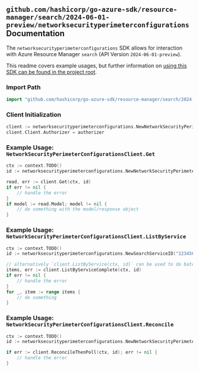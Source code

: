 
## `github.com/hashicorp/go-azure-sdk/resource-manager/search/2024-06-01-preview/networksecurityperimeterconfigurations` Documentation

The `networksecurityperimeterconfigurations` SDK allows for interaction with Azure Resource Manager `search` (API Version `2024-06-01-preview`).

This readme covers example usages, but further information on [using this SDK can be found in the project root](https://github.com/hashicorp/go-azure-sdk/tree/main/docs).

### Import Path

```go
import "github.com/hashicorp/go-azure-sdk/resource-manager/search/2024-06-01-preview/networksecurityperimeterconfigurations"
```


### Client Initialization

```go
client := networksecurityperimeterconfigurations.NewNetworkSecurityPerimeterConfigurationsClientWithBaseURI("https://management.azure.com")
client.Client.Authorizer = authorizer
```


### Example Usage: `NetworkSecurityPerimeterConfigurationsClient.Get`

```go
ctx := context.TODO()
id := networksecurityperimeterconfigurations.NewNetworkSecurityPerimeterConfigurationID("12345678-1234-9876-4563-123456789012", "example-resource-group", "searchServiceName", "networkSecurityPerimeterConfigurationName")

read, err := client.Get(ctx, id)
if err != nil {
	// handle the error
}
if model := read.Model; model != nil {
	// do something with the model/response object
}
```


### Example Usage: `NetworkSecurityPerimeterConfigurationsClient.ListByService`

```go
ctx := context.TODO()
id := networksecurityperimeterconfigurations.NewSearchServiceID("12345678-1234-9876-4563-123456789012", "example-resource-group", "searchServiceName")

// alternatively `client.ListByService(ctx, id)` can be used to do batched pagination
items, err := client.ListByServiceComplete(ctx, id)
if err != nil {
	// handle the error
}
for _, item := range items {
	// do something
}
```


### Example Usage: `NetworkSecurityPerimeterConfigurationsClient.Reconcile`

```go
ctx := context.TODO()
id := networksecurityperimeterconfigurations.NewNetworkSecurityPerimeterConfigurationID("12345678-1234-9876-4563-123456789012", "example-resource-group", "searchServiceName", "networkSecurityPerimeterConfigurationName")

if err := client.ReconcileThenPoll(ctx, id); err != nil {
	// handle the error
}
```
